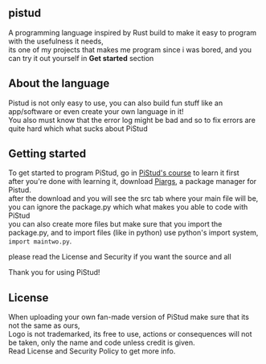 ## pistud
A programming language inspired by Rust build to make it easy to program with the usefulness it needs, <br>
its one of my projects that makes me program since i was bored, and you can try it out yourself in **Get started** section

## About the language
Pistud is not only easy to use, you can also build fun stuff like an app/software or even create your own language in it! <br>
You also must know that the error log might be bad and so to fix errors are quite hard which what sucks about PiStud

## Getting started
To get started to program PiStud, go in [PiStud's course](https://fries-byte.github.io/pistud/course.html) to learn it first <br>
after you're done with learning it, download [Piargs](https://tinyurl.com/piargs), a package manager for Pistud. <br>
after the download  and you will see the src tab where your main file will be, you can ignore the package.py which what makes you able to code with PiStud <br>
you can also create more files but make sure that you import the package.py, and to import files (like in python) use python's import system, ```import maintwo.py```. <br>

please read the License and Security if you want the source and all <br> 

Thank you for using PiStud! <br>

## License
When uploading your own fan-made version of PiStud make sure that its not the same as ours, <br>
Logo is not trademarked, its free to use, actions or consequences will not be taken, only the name and code unless credit is given. <br>
Read License and Security Policy to get more info. <br>
